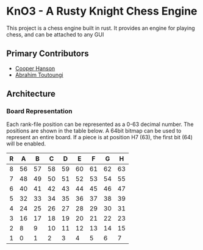 # KnO3 - A Rusty Knight Chess Engine

This project is a chess engine built in rust. It provides an engine for playing chess, and can be attached to any GUI
## Primary Contributors
- [Cooper Hanson](https://github.com/chanson02/)
- [Abrahim Toutoungi](https://github.com/abrahimt)

## Architecture

### Board Representation

Each rank-file position can be represented as a 0-63 decimal number. The positions are shown in the table below. A 64bit bitmap can be used to represent an entire board. If a piece is at position H7 (63), the first bit (64) will be enabled.

| R | A | B | C | D | E | F | G | H |
|---|---|---|---|---|---|---|---|---|
| 8 | 56| 57| 58| 59| 60| 61| 62| 63|
| 7 | 48| 49| 50| 51| 52| 53| 54| 55|
| 6 | 40| 41| 42| 43| 44| 45| 46| 47|
| 5 | 32| 33| 34| 35| 36| 37| 38| 39|
| 4 | 24| 25| 26| 27| 28| 29| 30| 31|
| 3 | 16| 17| 18| 19| 20| 21| 22| 23|
| 2 |  8|  9| 10| 11| 12| 13| 14| 15|
| 1 |  0|  1|  2|  3|  4|  5|  6|  7|
